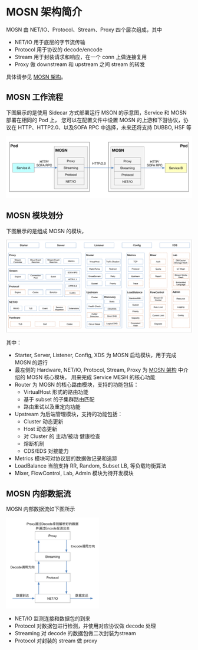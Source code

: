# MOSN 架构简介

MOSN 由 NET/IO、Protocol、Stream、Proxy 四个层次组成，其中

+ NET/IO 用于底层的字节流传输
+ Protocol 用于协议的 decode/encode
+ Stream 用于封装请求和响应，在一个 conn 上做连接复用
+ Proxy 做 downstream 和 upstream 之间 stream 的转发

具体请参见 [MOSN 架构](architecture.md)。

## MOSN 工作流程

下图展示的是使用 Sidecar 方式部署运行 MSON 的示意图，Service 和 MOSN 部署在相同的 Pod 上，
您可以在配置文件中设置 MOSN 的上游和下游协议，协议在 HTTP、HTTP2.0、以及SOFA RPC 中选择，未来还将支持
DUBBO, HSF 等

![MOSN 工作流程图](./resource/MosnWorkFlow.png)

## MOSN 模块划分

下图展示的是组成 MOSN 的模块，

![modules](./resource/MosnModules.png)

其中：

+ Starter, Server, Listener, Config, XDS 为 MOSN 启动模块，用于完成 MOSN 的运行
+ 最左侧的 Hardware, NET/IO, Protocol, Stream, Proxy 为 [MOSN 架构](architecture.md) 中介绍的 MOSN 核心模块，
  用来完成 Service MESH 的核心功能
+ Router 为 MOSN 的核心路由模块，支持的功能包括：
    + VirtualHost 形式的路由功能
    + 基于 subset 的子集群路由匹配
    + 路由重试以及重定向功能
+ Upstream 为后端管理模块，支持的功能包括：
    + Cluster 动态更新
    + Host 动态更新
    + 对 Cluster 的 主动/被动 健康检查
    + 熔断机制
    + CDS/EDS 对接能力
+ Metrics 模块可对协议层的数据做记录和追踪
+ LoadBalance 当前支持 RR, Random, Subset LB, 等负载均衡算法
+ Mixer, FlowControl, Lab, Admin 模块为待开发模块

## MOSN 内部数据流

MOSN 内部数据流如下图所示

<img alt="MOSN 内部数据流示意图" src="./resource/MosnDataFlow.png" width="50%">

+ NET/IO 监测连接和数据包的到来
+ Protocol 对数据包进行检测，并使用对应协议做 decode 处理
+ Streaming 对 decode 的数据包做二次封装为stream
+ Protocol 对封装的 stream 做 proxy